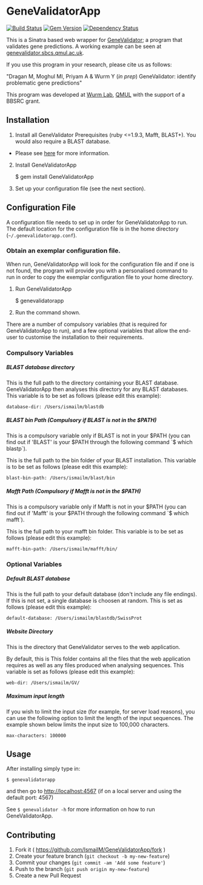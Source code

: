 # GeneValidatorApp
[![Build Status](https://travis-ci.org/IsmailM/GeneValidatorApp.svg)](https://travis-ci.org/IsmailM/GeneValidatorApp)
[![Gem Version](https://badge.fury.io/rb/GeneValidatorApp.svg)](http://badge.fury.io/rb/GeneValidatorApp)
[![Dependency Status](https://gemnasium.com/IsmailM/GeneValidatorApp.svg)](https://gemnasium.com/IsmailM/GeneValidatorApp)

This is a Sinatra based web wrapper for [GeneValidator](https://github.com/monicadragan/GeneValidator); a program that validates gene predictions. A working example can be seen at [genevalidator.sbcs.qmul.ac.uk](http://genevalidator.sbcs.qmul.ac.uk).

If you use this program in your research, please cite us as follows:

"Dragan M, Moghul MI, Priyam A & Wurm Y (<em>in prep</em>) GeneValidator: identify problematic gene predictions" 

This program was developed at [Wurm Lab](http://yannick.poulet.org), [QMUL](http://sbcs.qmul.ac.uk) with the support of a BBSRC grant.

## Installation

1) Install all GeneValidator Prerequisites (ruby <=1.9.3, Mafft, BLAST+). You would also require a BLAST database. 
  * Please see [here](https://gist.github.com/IsmailM/b783e8a06565197084e6) for more information.

2) Install GeneValidatorApp

    $ gem install GeneValidatorApp

3) Set up your configuration file (see the next section).

## Configuration File

A configuration file needs to set up in order for GeneValidatorApp to run. The default location for the configuration file is in the home directory (`~/.genevalidatorapp.conf`).

### Obtain an exemplar configuration file. 

When run, GeneValidatorApp will look for the configuration file and if one is not found, the program will provide you with a personalised command to run in order to copy the exemplar configuration file to your home directory.

1) Run GeneValidatorApp

    $ genevalidatorapp

2) Run the command shown.

There are a number of compulsory variables (that is required for GeneValidatorApp to run), and a few optional variables that allow the end-user to customise the installation to their requirements.

### Compulsory Variables

##### BLAST database directory 
This is the full path to the directory containing your BLAST database. GeneValidatorApp then analyses this directory for any BLAST databases. This variable is to be set as follows (please edit this example):

    database-dir: /Users/ismailm/blastdb

##### BLAST bin Path (Compulsory if BLAST is not in the $PATH)
This is a compulsory variable only if BLAST is not in your $PATH (you can find out if 'BLAST' is your $PATH through the following command `$ which blastp`).

This is the full path to the bin folder of your BLAST installation. This variable is to be set as follows (please edit this example):

    blast-bin-path: /Users/ismailm/blast/bin

##### Mafft Path (Compulsory if Mafft is not in the $PATH)
This is a compulsory variable only if Mafft is not in your $PATH (you can find out if 'Mafft' is your $PATH through the following command `$ which mafft`).

This is the full path to your mafft bin folder. This variable is to be set as follows (please edit this example):

    mafft-bin-path: /Users/ismailm/mafft/bin/

### Optional Variables 

##### Default BLAST database
This is the full path to your default database (don't include any file endings). If this is not set, a single database is choosen at random. This is set as follows (please edit this example):

    default-database: /Users/ismailm/blastdb/SwissProt

##### Website Directory
This is the directory that GeneValidator serves to the web application.

By default, this is This folder contains all the files that the web application requires as well as any files produced when analysing sequences. This variable is set as follows (please edit this example):

    web-dir: /Users/ismailm/GV/

##### Maximum input length
If you wish to limit the input size (for example, for server load reasons), you can use the following option to limit the length of the input sequences. The example shown below limits the input size to 100,000 characters.

    max-characters: 100000

## Usage

After installing simply type in:

    $ genevalidatorapp

and then go to [http://localhost:4567](http://localhost:4567) (if on a local server and using the default port: 4567)

See `$ genevalidator -h` for more information on how to run GeneValidatorApp.

## Contributing

1. Fork it ( https://github.com/IsmailM/GeneValidatorApp/fork )
2. Create your feature branch (`git checkout -b my-new-feature`)
3. Commit your changes (`git commit -am 'Add some feature'`)
4. Push to the branch (`git push origin my-new-feature`)
5. Create a new Pull Request
